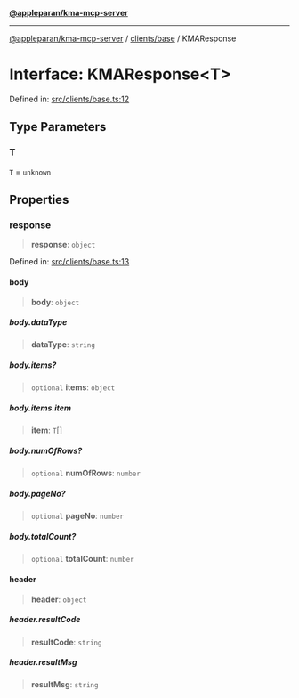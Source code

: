 [**@appleparan/kma-mcp-server**](../../../README.md)

***

[@appleparan/kma-mcp-server](../../../README.md) / [clients/base](../README.md) / KMAResponse

# Interface: KMAResponse\<T\>

Defined in: [src/clients/base.ts:12](https://github.com/appleparan/kma-mcp/blob/d76825d83b398a574a6e9215caa9b03d62b638c4/typescript/src/clients/base.ts#L12)

## Type Parameters

### T

`T` = `unknown`

## Properties

### response

> **response**: `object`

Defined in: [src/clients/base.ts:13](https://github.com/appleparan/kma-mcp/blob/d76825d83b398a574a6e9215caa9b03d62b638c4/typescript/src/clients/base.ts#L13)

#### body

> **body**: `object`

##### body.dataType

> **dataType**: `string`

##### body.items?

> `optional` **items**: `object`

##### body.items.item

> **item**: `T`[]

##### body.numOfRows?

> `optional` **numOfRows**: `number`

##### body.pageNo?

> `optional` **pageNo**: `number`

##### body.totalCount?

> `optional` **totalCount**: `number`

#### header

> **header**: `object`

##### header.resultCode

> **resultCode**: `string`

##### header.resultMsg

> **resultMsg**: `string`
